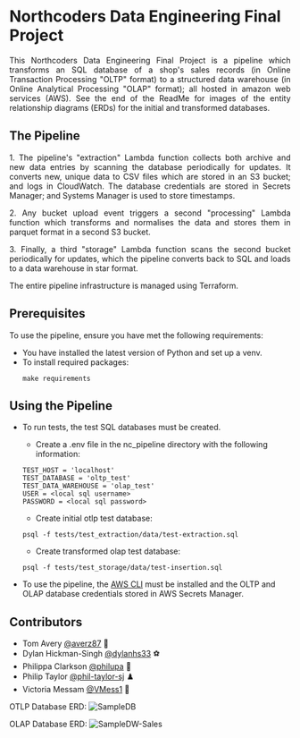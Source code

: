 

# Northcoders Data Engineering Final Project
<p align="justify">This Northcoders Data Engineering Final Project is a pipeline which transforms an SQL database  of a shop's sales records (in Online Transaction Processing "OLTP" format) to a structured data warehouse (in Online Analytical Processing "OLAP" format); all hosted in amazon web services (AWS). See the end of the ReadMe for images of the entity relationship diagrams (ERDs) for the initial and transformed databases.</p>

## The Pipeline
<p align="justify">1. The pipeline's "extraction" Lambda function collects both archive and new data entries by scanning the database periodically for updates. It converts new, unique data to CSV files which are stored in an S3 bucket; and logs in CloudWatch. The database credentials are stored in Secrets Manager; and Systems Manager is used to store timestamps.</p>
<p align="justify">2. Any bucket upload event triggers a second "processing" Lambda function which transforms and normalises the data and stores them in parquet format in a second S3 bucket.</p>
<p align="justify">3. Finally, a third "storage" Lambda function scans the second bucket periodically for updates, which the pipeline converts back to SQL and loads to a data warehouse in star format.</p>

The entire pipeline infrastructure is managed using Terraform.

## Prerequisites
To use the pipeline, ensure you have met the following requirements:
* You have installed the latest version of Python and set up a venv.
* To install required packages:
    ```
    make requirements
    ```

## Using the Pipeline
* To run tests, the test SQL databases must be created.

    * Create a .env file in the nc_pipeline directory with the following information:
    ```
    TEST_HOST = 'localhost'
    TEST_DATABASE = 'oltp_test'
    TEST_DATA_WAREHOUSE = 'olap_test'
    USER = <local sql username>
    PASSWORD = <local sql password>
    ```

    * Create initial otlp test database:
    ```
    psql -f tests/test_extraction/data/test-extraction.sql
    ```

    * Create transformed olap test database:
    ```
    psql -f tests/test_storage/data/test-insertion.sql
    ```
    

* To use the pipeline, the [AWS CLI](https://docs.aws.amazon.com/cli/latest/userguide/getting-started-install.html) must be installed and the OLTP and OLAP database credentials stored in AWS Secrets Manager.

## Contributors
* Tom Avery [@averz87](https://github.com/averz87) 🧮
* Dylan Hickman-Singh [@dylanhs33](https://github.com/dylanhs33) ⚽
* Philippa Clarkson [@philupa](https://github.com/philupa) 🦔
* Philip Taylor [@phil-taylor-sj](https://github.com/phil-taylor-sj) ♟️
* Victoria Messam [@VMess1](https://github.com/VMess1) 👾


OTLP Database ERD:
![SampleDB](https://github.com/VMess1/nc_pipeline/assets/129286879/47f15fb5-1218-4f0f-89c3-3a245e5062e8)

OLAP Database ERD:
![SampleDW-Sales](https://github.com/VMess1/nc_pipeline/assets/129286879/786e2668-e611-40b5-bd8c-0f8687f126a6)


